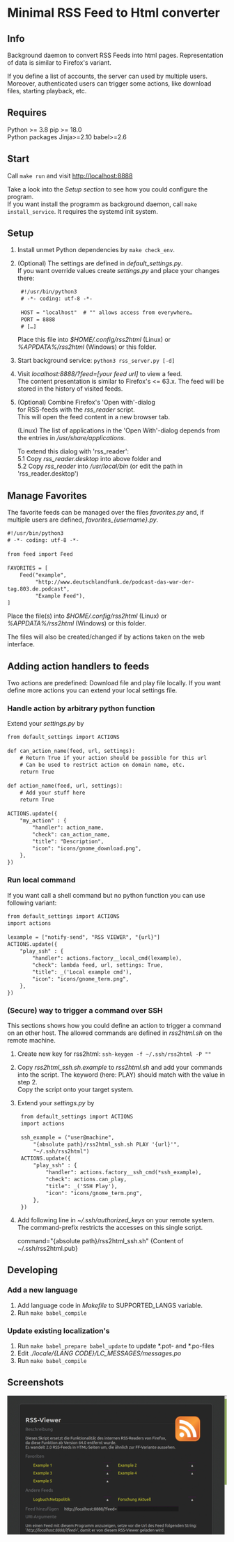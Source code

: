 Minimal RSS Feed to Html converter 
==================================


## Info

Background daemon to convert RSS Feeds into html pages.
Representation of data is similar to Firefox's variant.

If you define a list of accounts, the server can used by multiple
users. Moreover, authenticated users can trigger some actions, like
download files, starting playback, etc.


## Requires

Python >= 3.8
pip >= 18.0  
Python packages Jinja>=2.10 babel>=2.6  


## Start

Call `make run` and visit <http://localhost:8888>

Take a look into the *Setup section* to see how you could
configure the program.  
If you want install the programm as background daemon,
call `make install_service`. It requires the systemd init system.


## Setup

1. Install unmet Python dependencies by `make check_env`.
2. (Optional) The settings are defined in *default_settings.py*.  
	If you want override values create *settings.py* and place your
	changes there:

		#!/usr/bin/python3
		# -*- coding: utf-8 -*-

		HOST = "localhost"  # "" allows access from everywhere…
		PORT = 8888
		# […]

	Place this file into *$HOME/.config/rss2html* (Linux) or  
	*%APPDATA%/rss2html* (Windows) or this folder.

3. Start background service: `python3 rss_server.py [-d]`

4. Visit *localhost:8888/?feed=[your feed url]* to view a feed.  
	The content presentation is similar to Firefox's <= 63.x.
	The feed will be stored in the history of visited feeds.

5. (Optional) Combine Firefox's 'Open with'-dialog  
	for RSS-feeds with the *rss_reader* script.  
	This will open the feed content in a new browser tab.

	(Linux)
	The list of applications in the 'Open With'-dialog
	depends from the entries in */usr/share/applications*.  

	To extend this dialog with 'rss_reader':  
	5.1 Copy *rss_reader.desktop* into above folder and  
	5.2 Copy *rss_reader* into */usr/local/bin* (or edit the path in 'rss_reader.desktop')


## Manage Favorites

The favorite feeds can be managed over the files *favorites.py* and, if multiple users are defined, *favorites_{username}.py*.

	#!/usr/bin/python3
	# -*- coding: utf-8 -*-

	from feed import Feed

	FAVORITES = [
	    Feed("example",
	         "http://www.deutschlandfunk.de/podcast-das-war-der-tag.803.de.podcast",
	         "Example Feed"),
	]

Place the file(s) into *$HOME/.config/rss2html* (Linux) or  
*%APPDATA%/rss2html* (Windows) or this folder.

The files will also be created/changed if by actions taken on the web interface.


## Adding action handlers to feeds

Two actions are predefined: Download file and play file locally.
If you want define more actions you can extend your local settings file.


### Handle action by arbitrary python function

Extend your *settings.py* by

	from default_settings import ACTIONS

	def can_action_name(feed, url, settings):
	    # Return True if your action should be possible for this url
	    # Can be used to restrict action on domain name, etc.
	    return True

	def action_name(feed, url, settings):
	    # Add your stuff here
	    return True

	ACTIONS.update({
	    "my_action" : {
	        "handler": action_name,
	        "check": can_action_name,
	        "title": "Description",
	        "icon": "icons/gnome_download.png",
	    },
	})

### Run local command
If you want call a shell command but no python function you can use
following variant:

	from default_settings import ACTIONS
	import actions

	lexample = ["notify-send", "RSS VIEWER", "{url}"]
	ACTIONS.update({
	    "play_ssh" : { 
	        "handler": actions.factory__local_cmd(lexample),
	        "check": lambda feed, url, settings: True,
	        "title": _('Local example cmd'),
	        "icon": "icons/gnome_term.png",
	    },
	})

### (Secure) way to trigger a command over SSH
This sections shows how you could define an action to
trigger a command on an other host. The allowed commands
are defined in *rss2html.sh* on the remote machine.  

1. Create new key for rss2html:
`ssh-keygen -f ~/.ssh/rss2html -P ""`

2. Copy *rss2html_ssh.sh.example* to *rss2html.sh* and add your
commands into the script. The keyword (here: PLAY) should match
with the value in step 2.  
Copy the script onto your target system.

3. Extend your *settings.py* by  

		from default_settings import ACTIONS
		import actions
	
		ssh_example = ("user@machine",
		    "{absolute path}/rss2html_ssh.sh PLAY '{url}'",
		    "~/.ssh/rss2html")
		ACTIONS.update({
		    "play_ssh" : { 
		        "handler": actions.factory__ssh_cmd(*ssh_example),
		        "check": actions.can_play,
		        "title": _('SSH Play'),
		        "icon": "icons/gnome_term.png",
		    },
		})

4. Add following line in *~/.ssh/authorized_keys* on your remote system.  
The command-prefix restricts the accesses on this single script.

	command="{absolute path}/rss2html_ssh.sh" {Content of ~/.ssh/rss2html.pub}


## Developing
### Add a new language
1. Add language code in *Makefile* to SUPPORTED_LANGS variable.
2. Run `make babel_compile`


### Update existing localization's
1. Run `make babel_prepare babel_update` to update \*.pot- and \*.po-files
2. Edit *./locale/{LANG CODE}/LC_MESSAGES/messages.po*
3. Run `make babel_compile`

## Screenshots
[![Overview in dark theme](screenshots/screenshot_01.png)](screenshots/README.md)
